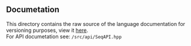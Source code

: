 ## Documetation
This directory contains the raw source of the language documentation for versioning purposes, view it [here](http://darktree.net/projects/sequensa/docs/index.php).  
For API documetation see: `/src/api/SeqAPI.hpp`  